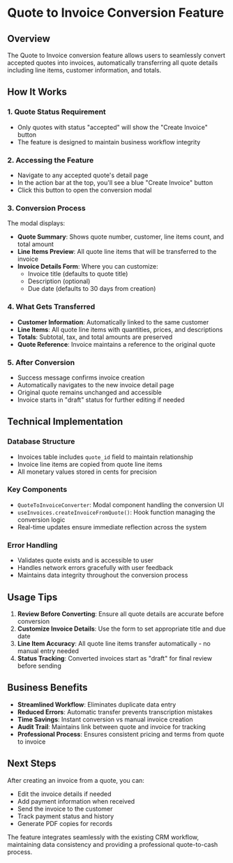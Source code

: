 # Quote to Invoice Conversion Feature

## Overview
The Quote to Invoice conversion feature allows users to seamlessly convert accepted quotes into invoices, automatically transferring all quote details including line items, customer information, and totals.

## How It Works

### 1. Quote Status Requirement
- Only quotes with status "accepted" will show the "Create Invoice" button
- The feature is designed to maintain business workflow integrity

### 2. Accessing the Feature
- Navigate to any accepted quote's detail page
- In the action bar at the top, you'll see a blue "Create Invoice" button
- Click this button to open the conversion modal

### 3. Conversion Process
The modal displays:
- **Quote Summary**: Shows quote number, customer, line items count, and total amount
- **Line Items Preview**: All quote line items that will be transferred to the invoice
- **Invoice Details Form**: Where you can customize:
  - Invoice title (defaults to quote title)
  - Description (optional)
  - Due date (defaults to 30 days from creation)

### 4. What Gets Transferred
- **Customer Information**: Automatically linked to the same customer
- **Line Items**: All quote line items with quantities, prices, and descriptions
- **Totals**: Subtotal, tax, and total amounts are preserved
- **Quote Reference**: Invoice maintains a reference to the original quote

### 5. After Conversion
- Success message confirms invoice creation
- Automatically navigates to the new invoice detail page
- Original quote remains unchanged and accessible
- Invoice starts in "draft" status for further editing if needed

## Technical Implementation

### Database Structure
- Invoices table includes `quote_id` field to maintain relationship
- Invoice line items are copied from quote line items
- All monetary values stored in cents for precision

### Key Components
- `QuoteToInvoiceConverter`: Modal component handling the conversion UI
- `useInvoices.createInvoiceFromQuote()`: Hook function managing the conversion logic
- Real-time updates ensure immediate reflection across the system

### Error Handling
- Validates quote exists and is accessible to user
- Handles network errors gracefully with user feedback
- Maintains data integrity throughout the conversion process

## Usage Tips

1. **Review Before Converting**: Ensure all quote details are accurate before conversion
2. **Customize Invoice Details**: Use the form to set appropriate title and due date
3. **Line Item Accuracy**: All quote line items transfer automatically - no manual entry needed
4. **Status Tracking**: Converted invoices start as "draft" for final review before sending

## Business Benefits

- **Streamlined Workflow**: Eliminates duplicate data entry
- **Reduced Errors**: Automatic transfer prevents transcription mistakes  
- **Time Savings**: Instant conversion vs manual invoice creation
- **Audit Trail**: Maintains link between quote and invoice for tracking
- **Professional Process**: Ensures consistent pricing and terms from quote to invoice

## Next Steps

After creating an invoice from a quote, you can:
- Edit the invoice details if needed
- Add payment information when received
- Send the invoice to the customer
- Track payment status and history
- Generate PDF copies for records

The feature integrates seamlessly with the existing CRM workflow, maintaining data consistency and providing a professional quote-to-cash process.
